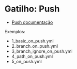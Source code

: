 # Gatilho: Push
- [Push documentação](https://docs.github.com/pt/actions/writing-workflows/choosing-when-your-workflow-runs/events-that-trigger-workflows#push)

Exemplos:
- 1_basic_on_push.yml
- 2_branch_on_push.yml
- 3_branch_ignore_on_push.yml
- 4_path_on_push.yml
- 5_on_push.yml